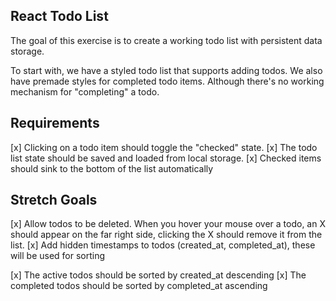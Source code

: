 ## React Todo List

The goal of this exercise is to create a working todo list with persistent data storage.

To start with, we have a styled todo list that supports adding todos. We also have premade styles for completed todo items. Although there's no working mechanism for "completing" a todo.

## Requirements

[x] Clicking on a todo item should toggle the "checked" state.
[x] The todo list state should be saved and loaded from local storage.
[x] Checked items should sink to the bottom of the list automatically

## Stretch Goals

[x] Allow todos to be deleted. When you hover your mouse over a todo, an X should appear on the far right side, clicking the X should remove it from the list.
[x] Add hidden timestamps to todos (created_at, completed_at), these will be used for sorting

[x] The active todos should be sorted by created_at descending
[x] The completed todos should be sorted by completed_at ascending
